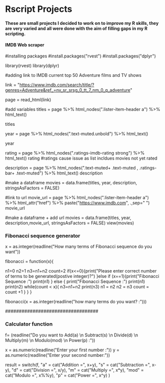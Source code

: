 # Rscript Projects
#### These are small projects I decided to work on to improve my R skills, they are very varied and all were done with the aim of filling gaps in my R scripting.

#### IMDB Web scraper
#installing packages
#install.packages("rvest")
#install.packages("dplyr")

library(rvest)
library(dplyr)

#adding link to IMDB current top 50 Adventure films and TV shows

link = "https://www.imdb.com/search/title/?genres=Adventure&ref_=nv_sr_srsg_0_tt_7_nm_0_q_adventure"

page = read_html(link)

#add variables
titles = page %>%
  html_nodes(".lister-item-header a") %>% 
  html_text()

titles

year = page %>%
  html_nodes(".text-muted.unbold") %>%
  html_text()

year

rating = page %>%
  html_nodes(".ratings-imdb-rating strong") %>%
  html_text()
rating
#ratings cause issue as list incldues movies not yet rated

description = page %>%
  html_nodes(".text-muted+ .text-muted , .ratings-bar+ .text-muted") %>%
  html_text()
description

#make a dataframe
movies = data.frame(titles, year, description, stringsAsFactors = FALSE)

#link to url
movie_url = page %>%
  html_nodes(".lister-item-header a") %>%
  html_attr("href") %>%
  paste("https://www.imdb.com", .,sep=" ")
movie_url

#make a dataframe + add url
movies = data.frame(titles, year, description,movie_url, stringsAsFactors = FALSE)
view(movies)



### Fibonacci sequence generator

x = as.integer(readline("How many terms of Fibonacci sequence do you want"))

fibonacci = function(x){

n1=0
n2=1
n3=n1+n2
count=2
if(x<=0){print("Please enter correct number of terms to be generated(postive integer)?")
  }else if (x==1){print("Fibonacci Sequence :")
print(n1)
  } else {
    print("Fibonacci Sequence :")
    print(n1)
    print(n2)
    while(count < x){
      n3=n1+n2
      print(n3)
      n1 = n2
      n2 = n3
      count = count +1
    }
  } 
}

fibonacci(x = as.integer(readline("how many terms do you want? :")))


##################################
### Calculator function
f= (readline("Do you want to Add(a)
             \n Subtract(s)
             \n Divide(d)
             \n Multiply(m)
             \n Modulo(mod)
             \n Power(p) :"))

x = as.numeric(readline("Enter your first number :"))
y = as.numeric(readline("Enter your second number:"))


result = switch(f, 
                "a" = cat("Addition =", x+y),
                "s" = cat("Subtraction =", x-y),
                "d" = cat("Division =", x/y),
                "m" = cat("Multiply =", x*y),
                "mod" = cat("Modulo =", x%%y),
                "p" = cat("Power =", x^y)
)



